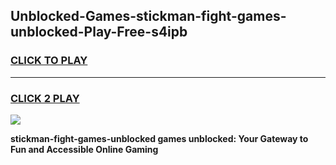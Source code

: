 
## Unblocked-Games-stickman-fight-games-unblocked-Play-Free-s4ipb
<h3>
<a href="https://premium76.site?title=stickman-fight-games-unblocked&ref=18A1">CLICK TO PLAY</a></h3>
<hr>

<h3>
<a href="https://premium76.site?title=stickman-fight-games-unblocked&ref=18A1">CLICK 2 PLAY</a>
  
</h3>

<a href="https://premium76.site?title=stickman-fight-games-unblocked&ref=18A1"><img src="https://clearcache.store/games.png"></a>


**stickman-fight-games-unblocked games unblocked: Your Gateway to Fun and Accessible Online Gaming**

